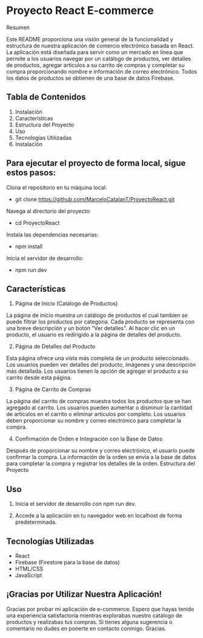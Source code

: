 # Proyecto React E-commerce

Resumen

Este README proporciona una visión general de la funcionalidad y estructura de nuestra aplicación de comercio electrónico basada en React. La aplicación está diseñada para servir como un mercado en línea que permite a los usuarios navegar por un catálogo de productos, ver detalles de productos, agregar artículos a su carrito de compras y completar su compra proporcionando nombre e información de correo electrónico. Todos los datos de productos se obtienen de una base de datos Firebase.

## Tabla de Contenidos

1. Instalación
2. Características
3. Estructura del Proyecto
4. Uso
5. Tecnologías Utilizadas
6. Instalación

## Para ejecutar el proyecto de forma local, sigue estos pasos:


Clona el repositorio en tu máquina local:

- git clone https://github.com/MarceloCatalanT/ProyectoReact.git

Navega al directorio del proyecto:

- cd ProyectoReact

Instala las dependencias necesarias:

- npm install

Inicia el servidor de desarrollo:

- npm run dev

## Características
1. Página de Inicio (Catálogo de Productos)
   
La página de inicio muestra un catálogo de productos el cual tambien se puede filtrar los productos por categoria.
Cada producto se representa con una breve descripción y un botón "Ver detalles".
Al hacer clic en un producto, el usuario es redirigido a la página de detalles del producto.

2. Página de Detalles del Producto
   
Esta página ofrece una vista más completa de un producto seleccionado.
Los usuarios pueden ver detalles del producto, imágenes y una descripción más detallada.
Los usuarios tienen la opción de agregar el producto a su carrito desde esta página.

3. Página de Carrito de Compras

La página del carrito de compras muestra todos los productos que se han agregado al carrito.
Los usuarios pueden aumentar o disminuir la cantidad de artículos en el carrito o eliminar artículos por completo.
Los usuarios deben proporcionar su nombre y correo electrónico para completar la compra.

4. Confirmación de Orden e Integración con la Base de Datos
   
Después de proporcionar su nombre y correo electrónico, el usuario puede confirmar la compra.
La información de la orden se envía a la base de datos para completar la compra y registrar los detalles de la orden.
Estructura del Proyecto

## Uso
1. Inicia el servidor de desarrollo con npm run dev.

2. Accede a la aplicación en tu navegador web en localhost de forma predeterminada.
   
## Tecnologías Utilizadas
- React
- Firebase (Firestore para la base de datos)
- HTML/CSS
- JavaScript

## ¡Gracias por Utilizar Nuestra Aplicación!

Gracias por probar mi aplicación de e-commerce. Espero que hayas tenido una experiencia satisfactoria mientras explorabas nuestro catálogo de productos y realizabas tus compras.
Si tienes alguna sugerencia o comentario no dudes en ponerte en contacto conmigo. Gracias.